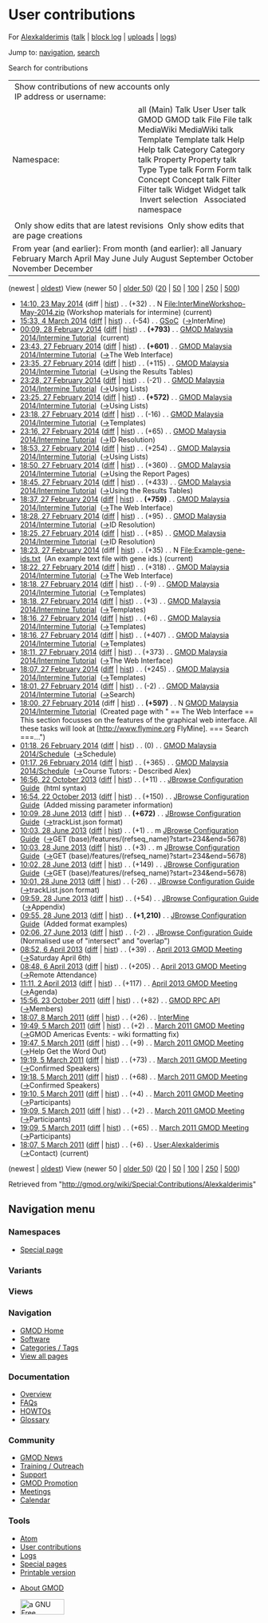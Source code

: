 <div id="mw-page-base" class="noprint">

</div>

<div id="mw-head-base" class="noprint">

</div>

<div id="content" class="mw-body" role="main">

<span id="top"></span>

<div id="mw-js-message" style="display:none;">

</div>



# <span dir="auto">User contributions</span>

<div id="bodyContent">

<div id="contentSub">

For [Alexkalderimis](/wiki/User:Alexkalderimis "User:Alexkalderimis")
([talk](/wiki/User_talk:Alexkalderimis "User talk:Alexkalderimis") \|
[block
log](/mediawiki/index.php?title=Special:Log/block&page=User%3AAlexkalderimis "Special:Log/block")
\|
[uploads](/wiki/Special:ListFiles/Alexkalderimis "Special:ListFiles/Alexkalderimis")
\|
[logs](/wiki/Special:Log/Alexkalderimis "Special:Log/Alexkalderimis"))

</div>

<div id="jump-to-nav" class="mw-jump">

Jump to: [navigation](#mw-navigation), [search](#p-search)

</div>

<div id="mw-content-text">

Search for contributions

<table class="mw-contributions-table">
<colgroup>
<col style="width: 50%" />
<col style="width: 50%" />
</colgroup>
<tbody>
<tr class="odd">
<td colspan="2"> Show contributions of new accounts only<br />
 IP address or username:</td>
</tr>
<tr class="even">
<td class="mw-label">Namespace:</td>
<td>all (Main) Talk User User talk GMOD GMOD talk File File talk
MediaWiki MediaWiki talk Template Template talk Help Help talk Category
Category talk Property Property talk Type Type talk Form Form talk
Concept Concept talk Filter Filter talk Widget Widget talk  
 Invert selection 
 Associated namespace </td>
</tr>
<tr class="odd">
<td colspan="2"></td>
</tr>
<tr class="even">
<td colspan="2"> Only show edits that are latest revisions
 Only show edits that are page creations</td>
</tr>
<tr class="odd">
<td colspan="2">From year (and earlier): From month (and earlier): all
January February March April May June July August September October
November December</td>
</tr>
</tbody>
</table>

(newest \| <a
href="/mediawiki/index.php?title=Special:Contributions/Alexkalderimis&amp;dir=prev&amp;target=Alexkalderimis"
class="mw-lastlink" rel="last"
title="Special:Contributions/Alexkalderimis">oldest</a>) View (newer 50
\| <a
href="/mediawiki/index.php?title=Special:Contributions/Alexkalderimis&amp;offset=20110305180736&amp;target=Alexkalderimis"
class="mw-nextlink" rel="next"
title="Special:Contributions/Alexkalderimis">older 50</a>) (<a
href="/mediawiki/index.php?title=Special:Contributions/Alexkalderimis&amp;offset=&amp;limit=20&amp;target=Alexkalderimis"
class="mw-numlink" title="Special:Contributions/Alexkalderimis">20</a>
\| <a
href="/mediawiki/index.php?title=Special:Contributions/Alexkalderimis&amp;offset=&amp;limit=50&amp;target=Alexkalderimis"
class="mw-numlink" title="Special:Contributions/Alexkalderimis">50</a>
\| <a
href="/mediawiki/index.php?title=Special:Contributions/Alexkalderimis&amp;offset=&amp;limit=100&amp;target=Alexkalderimis"
class="mw-numlink" title="Special:Contributions/Alexkalderimis">100</a>
\| <a
href="/mediawiki/index.php?title=Special:Contributions/Alexkalderimis&amp;offset=&amp;limit=250&amp;target=Alexkalderimis"
class="mw-numlink" title="Special:Contributions/Alexkalderimis">250</a>
\| <a
href="/mediawiki/index.php?title=Special:Contributions/Alexkalderimis&amp;offset=&amp;limit=500&amp;target=Alexkalderimis"
class="mw-numlink" title="Special:Contributions/Alexkalderimis">500</a>)

- <a
  href="/mediawiki/index.php?title=File:InterMineWorkshop-May-2014.zip&amp;oldid=25969"
  class="mw-changeslist-date"
  title="File:InterMineWorkshop-May-2014.zip">14:10, 23 May 2014</a>
  (diff \|
  [hist](/mediawiki/index.php?title=File:InterMineWorkshop-May-2014.zip&action=history "File:InterMineWorkshop-May-2014.zip"))
  <span class="mw-changeslist-separator">. .</span>
  <span class="mw-plusminus-pos" dir="ltr"
  title="32 bytes after change">(+32)</span>‎
  <span class="mw-changeslist-separator">. .</span> N
  <a href="/wiki/File:InterMineWorkshop-May-2014.zip"
  class="mw-contributions-title"
  title="File:InterMineWorkshop-May-2014.zip">File:InterMineWorkshop-May-2014.zip</a>
  ‎ <span class="comment">(Workshop materials for intermine)</span>
  <span class="mw-uctop">(current)</span>
- <a href="/mediawiki/index.php?title=GSoC&amp;oldid=25605"
  class="mw-changeslist-date" title="GSoC">15:33, 4 March 2014</a>
  ([diff](/mediawiki/index.php?title=GSoC&diff=prev&oldid=25605 "GSoC")
  \| [hist](/mediawiki/index.php?title=GSoC&action=history "GSoC"))
  <span class="mw-changeslist-separator">. .</span>
  <span class="mw-plusminus-neg" dir="ltr"
  title="28,756 bytes after change">(-54)</span>‎
  <span class="mw-changeslist-separator">. .</span>
  <a href="/wiki/GSoC" class="mw-contributions-title"
  title="GSoC">GSoC</a> ‎
  <span class="comment">([→](/wiki/GSoC#InterMine "GSoC")‎<span dir="auto"><span class="autocomment">InterMine</span></span>)</span>
- <a
  href="/mediawiki/index.php?title=GMOD_Malaysia_2014/Intermine_Tutorial&amp;oldid=25591"
  class="mw-changeslist-date"
  title="GMOD Malaysia 2014/Intermine Tutorial">00:09, 28 February
  2014</a>
  ([diff](/mediawiki/index.php?title=GMOD_Malaysia_2014/Intermine_Tutorial&diff=prev&oldid=25591 "GMOD Malaysia 2014/Intermine Tutorial")
  \|
  [hist](/mediawiki/index.php?title=GMOD_Malaysia_2014/Intermine_Tutorial&action=history "GMOD Malaysia 2014/Intermine Tutorial"))
  <span class="mw-changeslist-separator">. .</span> **(+793)**‎
  <span class="mw-changeslist-separator">. .</span>
  <a href="/wiki/GMOD_Malaysia_2014/Intermine_Tutorial"
  class="mw-contributions-title"
  title="GMOD Malaysia 2014/Intermine Tutorial">GMOD Malaysia
  2014/Intermine Tutorial</a> ‎ <span class="mw-uctop">(current)</span>
- <a
  href="/mediawiki/index.php?title=GMOD_Malaysia_2014/Intermine_Tutorial&amp;oldid=25590"
  class="mw-changeslist-date"
  title="GMOD Malaysia 2014/Intermine Tutorial">23:43, 27 February
  2014</a>
  ([diff](/mediawiki/index.php?title=GMOD_Malaysia_2014/Intermine_Tutorial&diff=prev&oldid=25590 "GMOD Malaysia 2014/Intermine Tutorial")
  \|
  [hist](/mediawiki/index.php?title=GMOD_Malaysia_2014/Intermine_Tutorial&action=history "GMOD Malaysia 2014/Intermine Tutorial"))
  <span class="mw-changeslist-separator">. .</span> **(+601)**‎
  <span class="mw-changeslist-separator">. .</span>
  <a href="/wiki/GMOD_Malaysia_2014/Intermine_Tutorial"
  class="mw-contributions-title"
  title="GMOD Malaysia 2014/Intermine Tutorial">GMOD Malaysia
  2014/Intermine Tutorial</a> ‎
  <span class="comment">([→](/wiki/GMOD_Malaysia_2014/Intermine_Tutorial#The_Web_Interface "GMOD Malaysia 2014/Intermine Tutorial")‎<span dir="auto"><span class="autocomment">The
  Web Interface</span></span>)</span>
- <a
  href="/mediawiki/index.php?title=GMOD_Malaysia_2014/Intermine_Tutorial&amp;oldid=25589"
  class="mw-changeslist-date"
  title="GMOD Malaysia 2014/Intermine Tutorial">23:35, 27 February
  2014</a>
  ([diff](/mediawiki/index.php?title=GMOD_Malaysia_2014/Intermine_Tutorial&diff=prev&oldid=25589 "GMOD Malaysia 2014/Intermine Tutorial")
  \|
  [hist](/mediawiki/index.php?title=GMOD_Malaysia_2014/Intermine_Tutorial&action=history "GMOD Malaysia 2014/Intermine Tutorial"))
  <span class="mw-changeslist-separator">. .</span>
  <span class="mw-plusminus-pos" dir="ltr"
  title="4,639 bytes after change">(+115)</span>‎
  <span class="mw-changeslist-separator">. .</span>
  <a href="/wiki/GMOD_Malaysia_2014/Intermine_Tutorial"
  class="mw-contributions-title"
  title="GMOD Malaysia 2014/Intermine Tutorial">GMOD Malaysia
  2014/Intermine Tutorial</a> ‎
  <span class="comment">([→](/wiki/GMOD_Malaysia_2014/Intermine_Tutorial#Using_the_Results_Tables "GMOD Malaysia 2014/Intermine Tutorial")‎<span dir="auto"><span class="autocomment">Using
  the Results Tables</span></span>)</span>
- <a
  href="/mediawiki/index.php?title=GMOD_Malaysia_2014/Intermine_Tutorial&amp;oldid=25588"
  class="mw-changeslist-date"
  title="GMOD Malaysia 2014/Intermine Tutorial">23:28, 27 February
  2014</a>
  ([diff](/mediawiki/index.php?title=GMOD_Malaysia_2014/Intermine_Tutorial&diff=prev&oldid=25588 "GMOD Malaysia 2014/Intermine Tutorial")
  \|
  [hist](/mediawiki/index.php?title=GMOD_Malaysia_2014/Intermine_Tutorial&action=history "GMOD Malaysia 2014/Intermine Tutorial"))
  <span class="mw-changeslist-separator">. .</span>
  <span class="mw-plusminus-neg" dir="ltr"
  title="4,524 bytes after change">(-21)</span>‎
  <span class="mw-changeslist-separator">. .</span>
  <a href="/wiki/GMOD_Malaysia_2014/Intermine_Tutorial"
  class="mw-contributions-title"
  title="GMOD Malaysia 2014/Intermine Tutorial">GMOD Malaysia
  2014/Intermine Tutorial</a> ‎
  <span class="comment">([→](/wiki/GMOD_Malaysia_2014/Intermine_Tutorial#Using_Lists "GMOD Malaysia 2014/Intermine Tutorial")‎<span dir="auto"><span class="autocomment">Using
  Lists</span></span>)</span>
- <a
  href="/mediawiki/index.php?title=GMOD_Malaysia_2014/Intermine_Tutorial&amp;oldid=25587"
  class="mw-changeslist-date"
  title="GMOD Malaysia 2014/Intermine Tutorial">23:25, 27 February
  2014</a>
  ([diff](/mediawiki/index.php?title=GMOD_Malaysia_2014/Intermine_Tutorial&diff=prev&oldid=25587 "GMOD Malaysia 2014/Intermine Tutorial")
  \|
  [hist](/mediawiki/index.php?title=GMOD_Malaysia_2014/Intermine_Tutorial&action=history "GMOD Malaysia 2014/Intermine Tutorial"))
  <span class="mw-changeslist-separator">. .</span> **(+572)**‎
  <span class="mw-changeslist-separator">. .</span>
  <a href="/wiki/GMOD_Malaysia_2014/Intermine_Tutorial"
  class="mw-contributions-title"
  title="GMOD Malaysia 2014/Intermine Tutorial">GMOD Malaysia
  2014/Intermine Tutorial</a> ‎
  <span class="comment">([→](/wiki/GMOD_Malaysia_2014/Intermine_Tutorial#Using_Lists "GMOD Malaysia 2014/Intermine Tutorial")‎<span dir="auto"><span class="autocomment">Using
  Lists</span></span>)</span>
- <a
  href="/mediawiki/index.php?title=GMOD_Malaysia_2014/Intermine_Tutorial&amp;oldid=25586"
  class="mw-changeslist-date"
  title="GMOD Malaysia 2014/Intermine Tutorial">23:18, 27 February
  2014</a>
  ([diff](/mediawiki/index.php?title=GMOD_Malaysia_2014/Intermine_Tutorial&diff=prev&oldid=25586 "GMOD Malaysia 2014/Intermine Tutorial")
  \|
  [hist](/mediawiki/index.php?title=GMOD_Malaysia_2014/Intermine_Tutorial&action=history "GMOD Malaysia 2014/Intermine Tutorial"))
  <span class="mw-changeslist-separator">. .</span>
  <span class="mw-plusminus-neg" dir="ltr"
  title="3,973 bytes after change">(-16)</span>‎
  <span class="mw-changeslist-separator">. .</span>
  <a href="/wiki/GMOD_Malaysia_2014/Intermine_Tutorial"
  class="mw-contributions-title"
  title="GMOD Malaysia 2014/Intermine Tutorial">GMOD Malaysia
  2014/Intermine Tutorial</a> ‎
  <span class="comment">([→](/wiki/GMOD_Malaysia_2014/Intermine_Tutorial#Templates "GMOD Malaysia 2014/Intermine Tutorial")‎<span dir="auto"><span class="autocomment">Templates</span></span>)</span>
- <a
  href="/mediawiki/index.php?title=GMOD_Malaysia_2014/Intermine_Tutorial&amp;oldid=25585"
  class="mw-changeslist-date"
  title="GMOD Malaysia 2014/Intermine Tutorial">23:16, 27 February
  2014</a>
  ([diff](/mediawiki/index.php?title=GMOD_Malaysia_2014/Intermine_Tutorial&diff=prev&oldid=25585 "GMOD Malaysia 2014/Intermine Tutorial")
  \|
  [hist](/mediawiki/index.php?title=GMOD_Malaysia_2014/Intermine_Tutorial&action=history "GMOD Malaysia 2014/Intermine Tutorial"))
  <span class="mw-changeslist-separator">. .</span>
  <span class="mw-plusminus-pos" dir="ltr"
  title="3,989 bytes after change">(+65)</span>‎
  <span class="mw-changeslist-separator">. .</span>
  <a href="/wiki/GMOD_Malaysia_2014/Intermine_Tutorial"
  class="mw-contributions-title"
  title="GMOD Malaysia 2014/Intermine Tutorial">GMOD Malaysia
  2014/Intermine Tutorial</a> ‎
  <span class="comment">([→](/wiki/GMOD_Malaysia_2014/Intermine_Tutorial#ID_Resolution "GMOD Malaysia 2014/Intermine Tutorial")‎<span dir="auto"><span class="autocomment">ID
  Resolution</span></span>)</span>
- <a
  href="/mediawiki/index.php?title=GMOD_Malaysia_2014/Intermine_Tutorial&amp;oldid=25581"
  class="mw-changeslist-date"
  title="GMOD Malaysia 2014/Intermine Tutorial">18:53, 27 February
  2014</a>
  ([diff](/mediawiki/index.php?title=GMOD_Malaysia_2014/Intermine_Tutorial&diff=prev&oldid=25581 "GMOD Malaysia 2014/Intermine Tutorial")
  \|
  [hist](/mediawiki/index.php?title=GMOD_Malaysia_2014/Intermine_Tutorial&action=history "GMOD Malaysia 2014/Intermine Tutorial"))
  <span class="mw-changeslist-separator">. .</span>
  <span class="mw-plusminus-pos" dir="ltr"
  title="3,924 bytes after change">(+254)</span>‎
  <span class="mw-changeslist-separator">. .</span>
  <a href="/wiki/GMOD_Malaysia_2014/Intermine_Tutorial"
  class="mw-contributions-title"
  title="GMOD Malaysia 2014/Intermine Tutorial">GMOD Malaysia
  2014/Intermine Tutorial</a> ‎
  <span class="comment">([→](/wiki/GMOD_Malaysia_2014/Intermine_Tutorial#Using_Lists "GMOD Malaysia 2014/Intermine Tutorial")‎<span dir="auto"><span class="autocomment">Using
  Lists</span></span>)</span>
- <a
  href="/mediawiki/index.php?title=GMOD_Malaysia_2014/Intermine_Tutorial&amp;oldid=25580"
  class="mw-changeslist-date"
  title="GMOD Malaysia 2014/Intermine Tutorial">18:50, 27 February
  2014</a>
  ([diff](/mediawiki/index.php?title=GMOD_Malaysia_2014/Intermine_Tutorial&diff=prev&oldid=25580 "GMOD Malaysia 2014/Intermine Tutorial")
  \|
  [hist](/mediawiki/index.php?title=GMOD_Malaysia_2014/Intermine_Tutorial&action=history "GMOD Malaysia 2014/Intermine Tutorial"))
  <span class="mw-changeslist-separator">. .</span>
  <span class="mw-plusminus-pos" dir="ltr"
  title="3,670 bytes after change">(+360)</span>‎
  <span class="mw-changeslist-separator">. .</span>
  <a href="/wiki/GMOD_Malaysia_2014/Intermine_Tutorial"
  class="mw-contributions-title"
  title="GMOD Malaysia 2014/Intermine Tutorial">GMOD Malaysia
  2014/Intermine Tutorial</a> ‎
  <span class="comment">([→](/wiki/GMOD_Malaysia_2014/Intermine_Tutorial#Using_the_Report_Pages "GMOD Malaysia 2014/Intermine Tutorial")‎<span dir="auto"><span class="autocomment">Using
  the Report Pages</span></span>)</span>
- <a
  href="/mediawiki/index.php?title=GMOD_Malaysia_2014/Intermine_Tutorial&amp;oldid=25579"
  class="mw-changeslist-date"
  title="GMOD Malaysia 2014/Intermine Tutorial">18:45, 27 February
  2014</a>
  ([diff](/mediawiki/index.php?title=GMOD_Malaysia_2014/Intermine_Tutorial&diff=prev&oldid=25579 "GMOD Malaysia 2014/Intermine Tutorial")
  \|
  [hist](/mediawiki/index.php?title=GMOD_Malaysia_2014/Intermine_Tutorial&action=history "GMOD Malaysia 2014/Intermine Tutorial"))
  <span class="mw-changeslist-separator">. .</span>
  <span class="mw-plusminus-pos" dir="ltr"
  title="3,310 bytes after change">(+433)</span>‎
  <span class="mw-changeslist-separator">. .</span>
  <a href="/wiki/GMOD_Malaysia_2014/Intermine_Tutorial"
  class="mw-contributions-title"
  title="GMOD Malaysia 2014/Intermine Tutorial">GMOD Malaysia
  2014/Intermine Tutorial</a> ‎
  <span class="comment">([→](/wiki/GMOD_Malaysia_2014/Intermine_Tutorial#Using_the_Results_Tables "GMOD Malaysia 2014/Intermine Tutorial")‎<span dir="auto"><span class="autocomment">Using
  the Results Tables</span></span>)</span>
- <a
  href="/mediawiki/index.php?title=GMOD_Malaysia_2014/Intermine_Tutorial&amp;oldid=25578"
  class="mw-changeslist-date"
  title="GMOD Malaysia 2014/Intermine Tutorial">18:37, 27 February
  2014</a>
  ([diff](/mediawiki/index.php?title=GMOD_Malaysia_2014/Intermine_Tutorial&diff=prev&oldid=25578 "GMOD Malaysia 2014/Intermine Tutorial")
  \|
  [hist](/mediawiki/index.php?title=GMOD_Malaysia_2014/Intermine_Tutorial&action=history "GMOD Malaysia 2014/Intermine Tutorial"))
  <span class="mw-changeslist-separator">. .</span> **(+759)**‎
  <span class="mw-changeslist-separator">. .</span>
  <a href="/wiki/GMOD_Malaysia_2014/Intermine_Tutorial"
  class="mw-contributions-title"
  title="GMOD Malaysia 2014/Intermine Tutorial">GMOD Malaysia
  2014/Intermine Tutorial</a> ‎
  <span class="comment">([→](/wiki/GMOD_Malaysia_2014/Intermine_Tutorial#The_Web_Interface "GMOD Malaysia 2014/Intermine Tutorial")‎<span dir="auto"><span class="autocomment">The
  Web Interface</span></span>)</span>
- <a
  href="/mediawiki/index.php?title=GMOD_Malaysia_2014/Intermine_Tutorial&amp;oldid=25577"
  class="mw-changeslist-date"
  title="GMOD Malaysia 2014/Intermine Tutorial">18:28, 27 February
  2014</a>
  ([diff](/mediawiki/index.php?title=GMOD_Malaysia_2014/Intermine_Tutorial&diff=prev&oldid=25577 "GMOD Malaysia 2014/Intermine Tutorial")
  \|
  [hist](/mediawiki/index.php?title=GMOD_Malaysia_2014/Intermine_Tutorial&action=history "GMOD Malaysia 2014/Intermine Tutorial"))
  <span class="mw-changeslist-separator">. .</span>
  <span class="mw-plusminus-pos" dir="ltr"
  title="2,118 bytes after change">(+95)</span>‎
  <span class="mw-changeslist-separator">. .</span>
  <a href="/wiki/GMOD_Malaysia_2014/Intermine_Tutorial"
  class="mw-contributions-title"
  title="GMOD Malaysia 2014/Intermine Tutorial">GMOD Malaysia
  2014/Intermine Tutorial</a> ‎
  <span class="comment">([→](/wiki/GMOD_Malaysia_2014/Intermine_Tutorial#ID_Resolution "GMOD Malaysia 2014/Intermine Tutorial")‎<span dir="auto"><span class="autocomment">ID
  Resolution</span></span>)</span>
- <a
  href="/mediawiki/index.php?title=GMOD_Malaysia_2014/Intermine_Tutorial&amp;oldid=25576"
  class="mw-changeslist-date"
  title="GMOD Malaysia 2014/Intermine Tutorial">18:25, 27 February
  2014</a>
  ([diff](/mediawiki/index.php?title=GMOD_Malaysia_2014/Intermine_Tutorial&diff=prev&oldid=25576 "GMOD Malaysia 2014/Intermine Tutorial")
  \|
  [hist](/mediawiki/index.php?title=GMOD_Malaysia_2014/Intermine_Tutorial&action=history "GMOD Malaysia 2014/Intermine Tutorial"))
  <span class="mw-changeslist-separator">. .</span>
  <span class="mw-plusminus-pos" dir="ltr"
  title="2,023 bytes after change">(+85)</span>‎
  <span class="mw-changeslist-separator">. .</span>
  <a href="/wiki/GMOD_Malaysia_2014/Intermine_Tutorial"
  class="mw-contributions-title"
  title="GMOD Malaysia 2014/Intermine Tutorial">GMOD Malaysia
  2014/Intermine Tutorial</a> ‎
  <span class="comment">([→](/wiki/GMOD_Malaysia_2014/Intermine_Tutorial#ID_Resolution "GMOD Malaysia 2014/Intermine Tutorial")‎<span dir="auto"><span class="autocomment">ID
  Resolution</span></span>)</span>
- <a
  href="/mediawiki/index.php?title=File:Example-gene-ids.txt&amp;oldid=25575"
  class="mw-changeslist-date" title="File:Example-gene-ids.txt">18:23, 27
  February 2014</a> (diff \|
  [hist](/mediawiki/index.php?title=File:Example-gene-ids.txt&action=history "File:Example-gene-ids.txt"))
  <span class="mw-changeslist-separator">. .</span>
  <span class="mw-plusminus-pos" dir="ltr"
  title="35 bytes after change">(+35)</span>‎
  <span class="mw-changeslist-separator">. .</span> N
  <a href="/wiki/File:Example-gene-ids.txt" class="mw-contributions-title"
  title="File:Example-gene-ids.txt">File:Example-gene-ids.txt</a> ‎
  <span class="comment">(An example text file with gene ids.)</span>
  <span class="mw-uctop">(current)</span>
- <a
  href="/mediawiki/index.php?title=GMOD_Malaysia_2014/Intermine_Tutorial&amp;oldid=25574"
  class="mw-changeslist-date"
  title="GMOD Malaysia 2014/Intermine Tutorial">18:22, 27 February
  2014</a>
  ([diff](/mediawiki/index.php?title=GMOD_Malaysia_2014/Intermine_Tutorial&diff=prev&oldid=25574 "GMOD Malaysia 2014/Intermine Tutorial")
  \|
  [hist](/mediawiki/index.php?title=GMOD_Malaysia_2014/Intermine_Tutorial&action=history "GMOD Malaysia 2014/Intermine Tutorial"))
  <span class="mw-changeslist-separator">. .</span>
  <span class="mw-plusminus-pos" dir="ltr"
  title="1,938 bytes after change">(+318)</span>‎
  <span class="mw-changeslist-separator">. .</span>
  <a href="/wiki/GMOD_Malaysia_2014/Intermine_Tutorial"
  class="mw-contributions-title"
  title="GMOD Malaysia 2014/Intermine Tutorial">GMOD Malaysia
  2014/Intermine Tutorial</a> ‎
  <span class="comment">([→](/wiki/GMOD_Malaysia_2014/Intermine_Tutorial#The_Web_Interface "GMOD Malaysia 2014/Intermine Tutorial")‎<span dir="auto"><span class="autocomment">The
  Web Interface</span></span>)</span>
- <a
  href="/mediawiki/index.php?title=GMOD_Malaysia_2014/Intermine_Tutorial&amp;oldid=25573"
  class="mw-changeslist-date"
  title="GMOD Malaysia 2014/Intermine Tutorial">18:18, 27 February
  2014</a>
  ([diff](/mediawiki/index.php?title=GMOD_Malaysia_2014/Intermine_Tutorial&diff=prev&oldid=25573 "GMOD Malaysia 2014/Intermine Tutorial")
  \|
  [hist](/mediawiki/index.php?title=GMOD_Malaysia_2014/Intermine_Tutorial&action=history "GMOD Malaysia 2014/Intermine Tutorial"))
  <span class="mw-changeslist-separator">. .</span>
  <span class="mw-plusminus-neg" dir="ltr"
  title="1,620 bytes after change">(-9)</span>‎
  <span class="mw-changeslist-separator">. .</span>
  <a href="/wiki/GMOD_Malaysia_2014/Intermine_Tutorial"
  class="mw-contributions-title"
  title="GMOD Malaysia 2014/Intermine Tutorial">GMOD Malaysia
  2014/Intermine Tutorial</a> ‎
  <span class="comment">([→](/wiki/GMOD_Malaysia_2014/Intermine_Tutorial#Templates "GMOD Malaysia 2014/Intermine Tutorial")‎<span dir="auto"><span class="autocomment">Templates</span></span>)</span>
- <a
  href="/mediawiki/index.php?title=GMOD_Malaysia_2014/Intermine_Tutorial&amp;oldid=25572"
  class="mw-changeslist-date"
  title="GMOD Malaysia 2014/Intermine Tutorial">18:18, 27 February
  2014</a>
  ([diff](/mediawiki/index.php?title=GMOD_Malaysia_2014/Intermine_Tutorial&diff=prev&oldid=25572 "GMOD Malaysia 2014/Intermine Tutorial")
  \|
  [hist](/mediawiki/index.php?title=GMOD_Malaysia_2014/Intermine_Tutorial&action=history "GMOD Malaysia 2014/Intermine Tutorial"))
  <span class="mw-changeslist-separator">. .</span>
  <span class="mw-plusminus-pos" dir="ltr"
  title="1,629 bytes after change">(+3)</span>‎
  <span class="mw-changeslist-separator">. .</span>
  <a href="/wiki/GMOD_Malaysia_2014/Intermine_Tutorial"
  class="mw-contributions-title"
  title="GMOD Malaysia 2014/Intermine Tutorial">GMOD Malaysia
  2014/Intermine Tutorial</a> ‎
  <span class="comment">([→](/wiki/GMOD_Malaysia_2014/Intermine_Tutorial#Templates "GMOD Malaysia 2014/Intermine Tutorial")‎<span dir="auto"><span class="autocomment">Templates</span></span>)</span>
- <a
  href="/mediawiki/index.php?title=GMOD_Malaysia_2014/Intermine_Tutorial&amp;oldid=25571"
  class="mw-changeslist-date"
  title="GMOD Malaysia 2014/Intermine Tutorial">18:16, 27 February
  2014</a>
  ([diff](/mediawiki/index.php?title=GMOD_Malaysia_2014/Intermine_Tutorial&diff=prev&oldid=25571 "GMOD Malaysia 2014/Intermine Tutorial")
  \|
  [hist](/mediawiki/index.php?title=GMOD_Malaysia_2014/Intermine_Tutorial&action=history "GMOD Malaysia 2014/Intermine Tutorial"))
  <span class="mw-changeslist-separator">. .</span>
  <span class="mw-plusminus-pos" dir="ltr"
  title="1,626 bytes after change">(+6)</span>‎
  <span class="mw-changeslist-separator">. .</span>
  <a href="/wiki/GMOD_Malaysia_2014/Intermine_Tutorial"
  class="mw-contributions-title"
  title="GMOD Malaysia 2014/Intermine Tutorial">GMOD Malaysia
  2014/Intermine Tutorial</a> ‎
  <span class="comment">([→](/wiki/GMOD_Malaysia_2014/Intermine_Tutorial#Templates "GMOD Malaysia 2014/Intermine Tutorial")‎<span dir="auto"><span class="autocomment">Templates</span></span>)</span>
- <a
  href="/mediawiki/index.php?title=GMOD_Malaysia_2014/Intermine_Tutorial&amp;oldid=25570"
  class="mw-changeslist-date"
  title="GMOD Malaysia 2014/Intermine Tutorial">18:16, 27 February
  2014</a>
  ([diff](/mediawiki/index.php?title=GMOD_Malaysia_2014/Intermine_Tutorial&diff=prev&oldid=25570 "GMOD Malaysia 2014/Intermine Tutorial")
  \|
  [hist](/mediawiki/index.php?title=GMOD_Malaysia_2014/Intermine_Tutorial&action=history "GMOD Malaysia 2014/Intermine Tutorial"))
  <span class="mw-changeslist-separator">. .</span>
  <span class="mw-plusminus-pos" dir="ltr"
  title="1,620 bytes after change">(+407)</span>‎
  <span class="mw-changeslist-separator">. .</span>
  <a href="/wiki/GMOD_Malaysia_2014/Intermine_Tutorial"
  class="mw-contributions-title"
  title="GMOD Malaysia 2014/Intermine Tutorial">GMOD Malaysia
  2014/Intermine Tutorial</a> ‎
  <span class="comment">([→](/wiki/GMOD_Malaysia_2014/Intermine_Tutorial#Templates "GMOD Malaysia 2014/Intermine Tutorial")‎<span dir="auto"><span class="autocomment">Templates</span></span>)</span>
- <a
  href="/mediawiki/index.php?title=GMOD_Malaysia_2014/Intermine_Tutorial&amp;oldid=25569"
  class="mw-changeslist-date"
  title="GMOD Malaysia 2014/Intermine Tutorial">18:11, 27 February
  2014</a>
  ([diff](/mediawiki/index.php?title=GMOD_Malaysia_2014/Intermine_Tutorial&diff=prev&oldid=25569 "GMOD Malaysia 2014/Intermine Tutorial")
  \|
  [hist](/mediawiki/index.php?title=GMOD_Malaysia_2014/Intermine_Tutorial&action=history "GMOD Malaysia 2014/Intermine Tutorial"))
  <span class="mw-changeslist-separator">. .</span>
  <span class="mw-plusminus-pos" dir="ltr"
  title="1,213 bytes after change">(+373)</span>‎
  <span class="mw-changeslist-separator">. .</span>
  <a href="/wiki/GMOD_Malaysia_2014/Intermine_Tutorial"
  class="mw-contributions-title"
  title="GMOD Malaysia 2014/Intermine Tutorial">GMOD Malaysia
  2014/Intermine Tutorial</a> ‎
  <span class="comment">([→](/wiki/GMOD_Malaysia_2014/Intermine_Tutorial#The_Web_Interface "GMOD Malaysia 2014/Intermine Tutorial")‎<span dir="auto"><span class="autocomment">The
  Web Interface</span></span>)</span>
- <a
  href="/mediawiki/index.php?title=GMOD_Malaysia_2014/Intermine_Tutorial&amp;oldid=25568"
  class="mw-changeslist-date"
  title="GMOD Malaysia 2014/Intermine Tutorial">18:07, 27 February
  2014</a>
  ([diff](/mediawiki/index.php?title=GMOD_Malaysia_2014/Intermine_Tutorial&diff=prev&oldid=25568 "GMOD Malaysia 2014/Intermine Tutorial")
  \|
  [hist](/mediawiki/index.php?title=GMOD_Malaysia_2014/Intermine_Tutorial&action=history "GMOD Malaysia 2014/Intermine Tutorial"))
  <span class="mw-changeslist-separator">. .</span>
  <span class="mw-plusminus-pos" dir="ltr"
  title="840 bytes after change">(+245)</span>‎
  <span class="mw-changeslist-separator">. .</span>
  <a href="/wiki/GMOD_Malaysia_2014/Intermine_Tutorial"
  class="mw-contributions-title"
  title="GMOD Malaysia 2014/Intermine Tutorial">GMOD Malaysia
  2014/Intermine Tutorial</a> ‎
  <span class="comment">([→](/wiki/GMOD_Malaysia_2014/Intermine_Tutorial#Templates "GMOD Malaysia 2014/Intermine Tutorial")‎<span dir="auto"><span class="autocomment">Templates</span></span>)</span>
- <a
  href="/mediawiki/index.php?title=GMOD_Malaysia_2014/Intermine_Tutorial&amp;oldid=25567"
  class="mw-changeslist-date"
  title="GMOD Malaysia 2014/Intermine Tutorial">18:01, 27 February
  2014</a>
  ([diff](/mediawiki/index.php?title=GMOD_Malaysia_2014/Intermine_Tutorial&diff=prev&oldid=25567 "GMOD Malaysia 2014/Intermine Tutorial")
  \|
  [hist](/mediawiki/index.php?title=GMOD_Malaysia_2014/Intermine_Tutorial&action=history "GMOD Malaysia 2014/Intermine Tutorial"))
  <span class="mw-changeslist-separator">. .</span>
  <span class="mw-plusminus-neg" dir="ltr"
  title="595 bytes after change">(-2)</span>‎
  <span class="mw-changeslist-separator">. .</span>
  <a href="/wiki/GMOD_Malaysia_2014/Intermine_Tutorial"
  class="mw-contributions-title"
  title="GMOD Malaysia 2014/Intermine Tutorial">GMOD Malaysia
  2014/Intermine Tutorial</a> ‎
  <span class="comment">([→](/wiki/GMOD_Malaysia_2014/Intermine_Tutorial#Search "GMOD Malaysia 2014/Intermine Tutorial")‎<span dir="auto"><span class="autocomment">Search</span></span>)</span>
- <a
  href="/mediawiki/index.php?title=GMOD_Malaysia_2014/Intermine_Tutorial&amp;oldid=25566"
  class="mw-changeslist-date"
  title="GMOD Malaysia 2014/Intermine Tutorial">18:00, 27 February
  2014</a> (diff \|
  [hist](/mediawiki/index.php?title=GMOD_Malaysia_2014/Intermine_Tutorial&action=history "GMOD Malaysia 2014/Intermine Tutorial"))
  <span class="mw-changeslist-separator">. .</span> **(+597)**‎
  <span class="mw-changeslist-separator">. .</span> N
  <a href="/wiki/GMOD_Malaysia_2014/Intermine_Tutorial"
  class="mw-contributions-title"
  title="GMOD Malaysia 2014/Intermine Tutorial">GMOD Malaysia
  2014/Intermine Tutorial</a> ‎ <span class="comment">(Created page with
  " == The Web Interface == This section focusses on the features of the
  graphical web interface. All these tasks will look at
  \[http://www.flymine.org FlyMine\]. === Search ===...")</span>
- <a
  href="/mediawiki/index.php?title=GMOD_Malaysia_2014/Schedule&amp;oldid=25547"
  class="mw-changeslist-date" title="GMOD Malaysia 2014/Schedule">01:18,
  26 February 2014</a>
  ([diff](/mediawiki/index.php?title=GMOD_Malaysia_2014/Schedule&diff=prev&oldid=25547 "GMOD Malaysia 2014/Schedule")
  \|
  [hist](/mediawiki/index.php?title=GMOD_Malaysia_2014/Schedule&action=history "GMOD Malaysia 2014/Schedule"))
  <span class="mw-changeslist-separator">. .</span>
  <span class="mw-plusminus-null" dir="ltr"
  title="2,806 bytes after change">(0)</span>‎
  <span class="mw-changeslist-separator">. .</span>
  <a href="/wiki/GMOD_Malaysia_2014/Schedule"
  class="mw-contributions-title" title="GMOD Malaysia 2014/Schedule">GMOD
  Malaysia 2014/Schedule</a> ‎
  <span class="comment">([→](/wiki/GMOD_Malaysia_2014/Schedule#Schedule "GMOD Malaysia 2014/Schedule")‎<span dir="auto"><span class="autocomment">Schedule</span></span>)</span>
- <a
  href="/mediawiki/index.php?title=GMOD_Malaysia_2014/Schedule&amp;oldid=25546"
  class="mw-changeslist-date" title="GMOD Malaysia 2014/Schedule">01:17,
  26 February 2014</a>
  ([diff](/mediawiki/index.php?title=GMOD_Malaysia_2014/Schedule&diff=prev&oldid=25546 "GMOD Malaysia 2014/Schedule")
  \|
  [hist](/mediawiki/index.php?title=GMOD_Malaysia_2014/Schedule&action=history "GMOD Malaysia 2014/Schedule"))
  <span class="mw-changeslist-separator">. .</span>
  <span class="mw-plusminus-pos" dir="ltr"
  title="2,806 bytes after change">(+365)</span>‎
  <span class="mw-changeslist-separator">. .</span>
  <a href="/wiki/GMOD_Malaysia_2014/Schedule"
  class="mw-contributions-title" title="GMOD Malaysia 2014/Schedule">GMOD
  Malaysia 2014/Schedule</a> ‎
  <span class="comment">([→](/wiki/GMOD_Malaysia_2014/Schedule#Course_Tutors "GMOD Malaysia 2014/Schedule")‎<span dir="auto"><span class="autocomment">Course
  Tutors: </span> - Described Alex</span>)</span>
- <a
  href="/mediawiki/index.php?title=JBrowse_Configuration_Guide&amp;oldid=24760"
  class="mw-changeslist-date" title="JBrowse Configuration Guide">16:56,
  22 October 2013</a>
  ([diff](/mediawiki/index.php?title=JBrowse_Configuration_Guide&diff=prev&oldid=24760 "JBrowse Configuration Guide")
  \|
  [hist](/mediawiki/index.php?title=JBrowse_Configuration_Guide&action=history "JBrowse Configuration Guide"))
  <span class="mw-changeslist-separator">. .</span>
  <span class="mw-plusminus-pos" dir="ltr"
  title="118,063 bytes after change">(+11)</span>‎
  <span class="mw-changeslist-separator">. .</span>
  <a href="/wiki/JBrowse_Configuration_Guide"
  class="mw-contributions-title"
  title="JBrowse Configuration Guide">JBrowse Configuration Guide</a> ‎
  <span class="comment">(html syntax)</span>
- <a
  href="/mediawiki/index.php?title=JBrowse_Configuration_Guide&amp;oldid=24759"
  class="mw-changeslist-date" title="JBrowse Configuration Guide">16:54,
  22 October 2013</a>
  ([diff](/mediawiki/index.php?title=JBrowse_Configuration_Guide&diff=prev&oldid=24759 "JBrowse Configuration Guide")
  \|
  [hist](/mediawiki/index.php?title=JBrowse_Configuration_Guide&action=history "JBrowse Configuration Guide"))
  <span class="mw-changeslist-separator">. .</span>
  <span class="mw-plusminus-pos" dir="ltr"
  title="118,052 bytes after change">(+150)</span>‎
  <span class="mw-changeslist-separator">. .</span>
  <a href="/wiki/JBrowse_Configuration_Guide"
  class="mw-contributions-title"
  title="JBrowse Configuration Guide">JBrowse Configuration Guide</a> ‎
  <span class="comment">(Added missing parameter information)</span>
- <a
  href="/mediawiki/index.php?title=JBrowse_Configuration_Guide&amp;oldid=23752"
  class="mw-changeslist-date" title="JBrowse Configuration Guide">10:09,
  28 June 2013</a>
  ([diff](/mediawiki/index.php?title=JBrowse_Configuration_Guide&diff=prev&oldid=23752 "JBrowse Configuration Guide")
  \|
  [hist](/mediawiki/index.php?title=JBrowse_Configuration_Guide&action=history "JBrowse Configuration Guide"))
  <span class="mw-changeslist-separator">. .</span> **(+672)**‎
  <span class="mw-changeslist-separator">. .</span>
  <a href="/wiki/JBrowse_Configuration_Guide"
  class="mw-contributions-title"
  title="JBrowse Configuration Guide">JBrowse Configuration Guide</a> ‎
  <span class="comment">([→](/wiki/JBrowse_Configuration_Guide#trackList.json_format "JBrowse Configuration Guide")‎<span dir="auto"><span class="autocomment">trackList.json
  format</span></span>)</span>
- <a
  href="/mediawiki/index.php?title=JBrowse_Configuration_Guide&amp;oldid=23751"
  class="mw-changeslist-date" title="JBrowse Configuration Guide">10:03,
  28 June 2013</a>
  ([diff](/mediawiki/index.php?title=JBrowse_Configuration_Guide&diff=prev&oldid=23751 "JBrowse Configuration Guide")
  \|
  [hist](/mediawiki/index.php?title=JBrowse_Configuration_Guide&action=history "JBrowse Configuration Guide"))
  <span class="mw-changeslist-separator">. .</span>
  <span class="mw-plusminus-pos" dir="ltr"
  title="105,352 bytes after change">(+1)</span>‎
  <span class="mw-changeslist-separator">. .</span> m
  <a href="/wiki/JBrowse_Configuration_Guide"
  class="mw-contributions-title"
  title="JBrowse Configuration Guide">JBrowse Configuration Guide</a> ‎
  <span class="comment">([→](/wiki/JBrowse_Configuration_Guide#GET_.28base.29.2Ffeatures.2F.28refseq_name.29.3Fstart.3D234.26end.3D5678 "JBrowse Configuration Guide")‎<span dir="auto"><span class="autocomment">GET
  (base)/features/(refseq_name)?start=234&end=5678</span></span>)</span>
- <a
  href="/mediawiki/index.php?title=JBrowse_Configuration_Guide&amp;oldid=23750"
  class="mw-changeslist-date" title="JBrowse Configuration Guide">10:03,
  28 June 2013</a>
  ([diff](/mediawiki/index.php?title=JBrowse_Configuration_Guide&diff=prev&oldid=23750 "JBrowse Configuration Guide")
  \|
  [hist](/mediawiki/index.php?title=JBrowse_Configuration_Guide&action=history "JBrowse Configuration Guide"))
  <span class="mw-changeslist-separator">. .</span>
  <span class="mw-plusminus-pos" dir="ltr"
  title="105,351 bytes after change">(+3)</span>‎
  <span class="mw-changeslist-separator">. .</span> m
  <a href="/wiki/JBrowse_Configuration_Guide"
  class="mw-contributions-title"
  title="JBrowse Configuration Guide">JBrowse Configuration Guide</a> ‎
  <span class="comment">([→](/wiki/JBrowse_Configuration_Guide#GET_.28base.29.2Ffeatures.2F.28refseq_name.29.3Fstart.3D234.26end.3D5678 "JBrowse Configuration Guide")‎<span dir="auto"><span class="autocomment">GET
  (base)/features/(refseq_name)?start=234&end=5678</span></span>)</span>
- <a
  href="/mediawiki/index.php?title=JBrowse_Configuration_Guide&amp;oldid=23749"
  class="mw-changeslist-date" title="JBrowse Configuration Guide">10:02,
  28 June 2013</a>
  ([diff](/mediawiki/index.php?title=JBrowse_Configuration_Guide&diff=prev&oldid=23749 "JBrowse Configuration Guide")
  \|
  [hist](/mediawiki/index.php?title=JBrowse_Configuration_Guide&action=history "JBrowse Configuration Guide"))
  <span class="mw-changeslist-separator">. .</span>
  <span class="mw-plusminus-pos" dir="ltr"
  title="105,348 bytes after change">(+149)</span>‎
  <span class="mw-changeslist-separator">. .</span>
  <a href="/wiki/JBrowse_Configuration_Guide"
  class="mw-contributions-title"
  title="JBrowse Configuration Guide">JBrowse Configuration Guide</a> ‎
  <span class="comment">([→](/wiki/JBrowse_Configuration_Guide#GET_.28base.29.2Ffeatures.2F.28refseq_name.29.3Fstart.3D234.26end.3D5678 "JBrowse Configuration Guide")‎<span dir="auto"><span class="autocomment">GET
  (base)/features/(refseq_name)?start=234&end=5678</span></span>)</span>
- <a
  href="/mediawiki/index.php?title=JBrowse_Configuration_Guide&amp;oldid=23748"
  class="mw-changeslist-date" title="JBrowse Configuration Guide">10:01,
  28 June 2013</a>
  ([diff](/mediawiki/index.php?title=JBrowse_Configuration_Guide&diff=prev&oldid=23748 "JBrowse Configuration Guide")
  \|
  [hist](/mediawiki/index.php?title=JBrowse_Configuration_Guide&action=history "JBrowse Configuration Guide"))
  <span class="mw-changeslist-separator">. .</span>
  <span class="mw-plusminus-neg" dir="ltr"
  title="105,199 bytes after change">(-26)</span>‎
  <span class="mw-changeslist-separator">. .</span>
  <a href="/wiki/JBrowse_Configuration_Guide"
  class="mw-contributions-title"
  title="JBrowse Configuration Guide">JBrowse Configuration Guide</a> ‎
  <span class="comment">([→](/wiki/JBrowse_Configuration_Guide#trackList.json_format "JBrowse Configuration Guide")‎<span dir="auto"><span class="autocomment">trackList.json
  format</span></span>)</span>
- <a
  href="/mediawiki/index.php?title=JBrowse_Configuration_Guide&amp;oldid=23747"
  class="mw-changeslist-date" title="JBrowse Configuration Guide">09:59,
  28 June 2013</a>
  ([diff](/mediawiki/index.php?title=JBrowse_Configuration_Guide&diff=prev&oldid=23747 "JBrowse Configuration Guide")
  \|
  [hist](/mediawiki/index.php?title=JBrowse_Configuration_Guide&action=history "JBrowse Configuration Guide"))
  <span class="mw-changeslist-separator">. .</span>
  <span class="mw-plusminus-pos" dir="ltr"
  title="105,225 bytes after change">(+54)</span>‎
  <span class="mw-changeslist-separator">. .</span>
  <a href="/wiki/JBrowse_Configuration_Guide"
  class="mw-contributions-title"
  title="JBrowse Configuration Guide">JBrowse Configuration Guide</a> ‎
  <span class="comment">([→](/wiki/JBrowse_Configuration_Guide#Appendix "JBrowse Configuration Guide")‎<span dir="auto"><span class="autocomment">Appendix</span></span>)</span>
- <a
  href="/mediawiki/index.php?title=JBrowse_Configuration_Guide&amp;oldid=23746"
  class="mw-changeslist-date" title="JBrowse Configuration Guide">09:55,
  28 June 2013</a>
  ([diff](/mediawiki/index.php?title=JBrowse_Configuration_Guide&diff=prev&oldid=23746 "JBrowse Configuration Guide")
  \|
  [hist](/mediawiki/index.php?title=JBrowse_Configuration_Guide&action=history "JBrowse Configuration Guide"))
  <span class="mw-changeslist-separator">. .</span> **(+1,210)**‎
  <span class="mw-changeslist-separator">. .</span>
  <a href="/wiki/JBrowse_Configuration_Guide"
  class="mw-contributions-title"
  title="JBrowse Configuration Guide">JBrowse Configuration Guide</a> ‎
  <span class="comment">(Added format examples)</span>
- <a
  href="/mediawiki/index.php?title=JBrowse_Configuration_Guide&amp;oldid=23744"
  class="mw-changeslist-date" title="JBrowse Configuration Guide">02:06,
  27 June 2013</a>
  ([diff](/mediawiki/index.php?title=JBrowse_Configuration_Guide&diff=prev&oldid=23744 "JBrowse Configuration Guide")
  \|
  [hist](/mediawiki/index.php?title=JBrowse_Configuration_Guide&action=history "JBrowse Configuration Guide"))
  <span class="mw-changeslist-separator">. .</span>
  <span class="mw-plusminus-neg" dir="ltr"
  title="103,933 bytes after change">(-2)</span>‎
  <span class="mw-changeslist-separator">. .</span>
  <a href="/wiki/JBrowse_Configuration_Guide"
  class="mw-contributions-title"
  title="JBrowse Configuration Guide">JBrowse Configuration Guide</a> ‎
  <span class="comment">(Normalised use of "intersect" and
  "overlap")</span>
- <a
  href="/mediawiki/index.php?title=April_2013_GMOD_Meeting&amp;oldid=23402"
  class="mw-changeslist-date" title="April 2013 GMOD Meeting">08:52, 6
  April 2013</a>
  ([diff](/mediawiki/index.php?title=April_2013_GMOD_Meeting&diff=prev&oldid=23402 "April 2013 GMOD Meeting")
  \|
  [hist](/mediawiki/index.php?title=April_2013_GMOD_Meeting&action=history "April 2013 GMOD Meeting"))
  <span class="mw-changeslist-separator">. .</span>
  <span class="mw-plusminus-pos" dir="ltr"
  title="6,023 bytes after change">(+39)</span>‎
  <span class="mw-changeslist-separator">. .</span>
  <a href="/wiki/April_2013_GMOD_Meeting" class="mw-contributions-title"
  title="April 2013 GMOD Meeting">April 2013 GMOD Meeting</a> ‎
  <span class="comment">([→](/wiki/April_2013_GMOD_Meeting#Saturday_April_6th "April 2013 GMOD Meeting")‎<span dir="auto"><span class="autocomment">Saturday
  April 6th</span></span>)</span>
- <a
  href="/mediawiki/index.php?title=April_2013_GMOD_Meeting&amp;oldid=23401"
  class="mw-changeslist-date" title="April 2013 GMOD Meeting">08:48, 6
  April 2013</a>
  ([diff](/mediawiki/index.php?title=April_2013_GMOD_Meeting&diff=prev&oldid=23401 "April 2013 GMOD Meeting")
  \|
  [hist](/mediawiki/index.php?title=April_2013_GMOD_Meeting&action=history "April 2013 GMOD Meeting"))
  <span class="mw-changeslist-separator">. .</span>
  <span class="mw-plusminus-pos" dir="ltr"
  title="5,984 bytes after change">(+205)</span>‎
  <span class="mw-changeslist-separator">. .</span>
  <a href="/wiki/April_2013_GMOD_Meeting" class="mw-contributions-title"
  title="April 2013 GMOD Meeting">April 2013 GMOD Meeting</a> ‎
  <span class="comment">([→](/wiki/April_2013_GMOD_Meeting#Remote_Attendance "April 2013 GMOD Meeting")‎<span dir="auto"><span class="autocomment">Remote
  Attendance</span></span>)</span>
- <a
  href="/mediawiki/index.php?title=April_2013_GMOD_Meeting&amp;oldid=23363"
  class="mw-changeslist-date" title="April 2013 GMOD Meeting">11:11, 2
  April 2013</a>
  ([diff](/mediawiki/index.php?title=April_2013_GMOD_Meeting&diff=prev&oldid=23363 "April 2013 GMOD Meeting")
  \|
  [hist](/mediawiki/index.php?title=April_2013_GMOD_Meeting&action=history "April 2013 GMOD Meeting"))
  <span class="mw-changeslist-separator">. .</span>
  <span class="mw-plusminus-pos" dir="ltr"
  title="6,243 bytes after change">(+117)</span>‎
  <span class="mw-changeslist-separator">. .</span>
  <a href="/wiki/April_2013_GMOD_Meeting" class="mw-contributions-title"
  title="April 2013 GMOD Meeting">April 2013 GMOD Meeting</a> ‎
  <span class="comment">([→](/wiki/April_2013_GMOD_Meeting#Agenda "April 2013 GMOD Meeting")‎<span dir="auto"><span class="autocomment">Agenda</span></span>)</span>
- <a href="/mediawiki/index.php?title=GMOD_RPC_API&amp;oldid=19324"
  class="mw-changeslist-date" title="GMOD RPC API">15:56, 23 October
  2011</a>
  ([diff](/mediawiki/index.php?title=GMOD_RPC_API&diff=prev&oldid=19324 "GMOD RPC API")
  \|
  [hist](/mediawiki/index.php?title=GMOD_RPC_API&action=history "GMOD RPC API"))
  <span class="mw-changeslist-separator">. .</span>
  <span class="mw-plusminus-pos" dir="ltr"
  title="25,450 bytes after change">(+82)</span>‎
  <span class="mw-changeslist-separator">. .</span>
  <a href="/wiki/GMOD_RPC_API" class="mw-contributions-title"
  title="GMOD RPC API">GMOD RPC API</a> ‎
  <span class="comment">([→](/wiki/GMOD_RPC_API#Members "GMOD RPC API")‎<span dir="auto"><span class="autocomment">Members</span></span>)</span>
- <a href="/mediawiki/index.php?title=InterMine&amp;oldid=17224"
  class="mw-changeslist-date" title="InterMine">18:07, 8 March 2011</a>
  ([diff](/mediawiki/index.php?title=InterMine&diff=prev&oldid=17224 "InterMine")
  \|
  [hist](/mediawiki/index.php?title=InterMine&action=history "InterMine"))
  <span class="mw-changeslist-separator">. .</span>
  <span class="mw-plusminus-pos" dir="ltr"
  title="3,689 bytes after change">(+26)</span>‎
  <span class="mw-changeslist-separator">. .</span>
  <a href="/wiki/InterMine" class="mw-contributions-title"
  title="InterMine">InterMine</a> ‎
- <a
  href="/mediawiki/index.php?title=March_2011_GMOD_Meeting&amp;oldid=17130"
  class="mw-changeslist-date" title="March 2011 GMOD Meeting">19:49, 5
  March 2011</a>
  ([diff](/mediawiki/index.php?title=March_2011_GMOD_Meeting&diff=prev&oldid=17130 "March 2011 GMOD Meeting")
  \|
  [hist](/mediawiki/index.php?title=March_2011_GMOD_Meeting&action=history "March 2011 GMOD Meeting"))
  <span class="mw-changeslist-separator">. .</span>
  <span class="mw-plusminus-pos" dir="ltr"
  title="15,214 bytes after change">(+2)</span>‎
  <span class="mw-changeslist-separator">. .</span>
  <a href="/wiki/March_2011_GMOD_Meeting" class="mw-contributions-title"
  title="March 2011 GMOD Meeting">March 2011 GMOD Meeting</a> ‎
  <span class="comment">([→](/wiki/March_2011_GMOD_Meeting#GMOD_Americas_Events "March 2011 GMOD Meeting")‎<span dir="auto"><span class="autocomment">GMOD
  Americas Events: </span> - wiki formatting fix</span>)</span>
- <a
  href="/mediawiki/index.php?title=March_2011_GMOD_Meeting&amp;oldid=17129"
  class="mw-changeslist-date" title="March 2011 GMOD Meeting">19:47, 5
  March 2011</a>
  ([diff](/mediawiki/index.php?title=March_2011_GMOD_Meeting&diff=prev&oldid=17129 "March 2011 GMOD Meeting")
  \|
  [hist](/mediawiki/index.php?title=March_2011_GMOD_Meeting&action=history "March 2011 GMOD Meeting"))
  <span class="mw-changeslist-separator">. .</span>
  <span class="mw-plusminus-pos" dir="ltr"
  title="15,212 bytes after change">(+9)</span>‎
  <span class="mw-changeslist-separator">. .</span>
  <a href="/wiki/March_2011_GMOD_Meeting" class="mw-contributions-title"
  title="March 2011 GMOD Meeting">March 2011 GMOD Meeting</a> ‎
  <span class="comment">([→](/wiki/March_2011_GMOD_Meeting#Help_Get_the_Word_Out "March 2011 GMOD Meeting")‎<span dir="auto"><span class="autocomment">Help
  Get the Word Out</span></span>)</span>
- <a
  href="/mediawiki/index.php?title=March_2011_GMOD_Meeting&amp;oldid=17128"
  class="mw-changeslist-date" title="March 2011 GMOD Meeting">19:19, 5
  March 2011</a>
  ([diff](/mediawiki/index.php?title=March_2011_GMOD_Meeting&diff=prev&oldid=17128 "March 2011 GMOD Meeting")
  \|
  [hist](/mediawiki/index.php?title=March_2011_GMOD_Meeting&action=history "March 2011 GMOD Meeting"))
  <span class="mw-changeslist-separator">. .</span>
  <span class="mw-plusminus-pos" dir="ltr"
  title="15,203 bytes after change">(+73)</span>‎
  <span class="mw-changeslist-separator">. .</span>
  <a href="/wiki/March_2011_GMOD_Meeting" class="mw-contributions-title"
  title="March 2011 GMOD Meeting">March 2011 GMOD Meeting</a> ‎
  <span class="comment">([→](/wiki/March_2011_GMOD_Meeting#Confirmed_Speakers "March 2011 GMOD Meeting")‎<span dir="auto"><span class="autocomment">Confirmed
  Speakers</span></span>)</span>
- <a
  href="/mediawiki/index.php?title=March_2011_GMOD_Meeting&amp;oldid=17127"
  class="mw-changeslist-date" title="March 2011 GMOD Meeting">19:18, 5
  March 2011</a>
  ([diff](/mediawiki/index.php?title=March_2011_GMOD_Meeting&diff=prev&oldid=17127 "March 2011 GMOD Meeting")
  \|
  [hist](/mediawiki/index.php?title=March_2011_GMOD_Meeting&action=history "March 2011 GMOD Meeting"))
  <span class="mw-changeslist-separator">. .</span>
  <span class="mw-plusminus-pos" dir="ltr"
  title="15,130 bytes after change">(+68)</span>‎
  <span class="mw-changeslist-separator">. .</span>
  <a href="/wiki/March_2011_GMOD_Meeting" class="mw-contributions-title"
  title="March 2011 GMOD Meeting">March 2011 GMOD Meeting</a> ‎
  <span class="comment">([→](/wiki/March_2011_GMOD_Meeting#Confirmed_Speakers "March 2011 GMOD Meeting")‎<span dir="auto"><span class="autocomment">Confirmed
  Speakers</span></span>)</span>
- <a
  href="/mediawiki/index.php?title=March_2011_GMOD_Meeting&amp;oldid=17126"
  class="mw-changeslist-date" title="March 2011 GMOD Meeting">19:10, 5
  March 2011</a>
  ([diff](/mediawiki/index.php?title=March_2011_GMOD_Meeting&diff=prev&oldid=17126 "March 2011 GMOD Meeting")
  \|
  [hist](/mediawiki/index.php?title=March_2011_GMOD_Meeting&action=history "March 2011 GMOD Meeting"))
  <span class="mw-changeslist-separator">. .</span>
  <span class="mw-plusminus-pos" dir="ltr"
  title="15,062 bytes after change">(+4)</span>‎
  <span class="mw-changeslist-separator">. .</span>
  <a href="/wiki/March_2011_GMOD_Meeting" class="mw-contributions-title"
  title="March 2011 GMOD Meeting">March 2011 GMOD Meeting</a> ‎
  <span class="comment">([→](/wiki/March_2011_GMOD_Meeting#Participants "March 2011 GMOD Meeting")‎<span dir="auto"><span class="autocomment">Participants</span></span>)</span>
- <a
  href="/mediawiki/index.php?title=March_2011_GMOD_Meeting&amp;oldid=17125"
  class="mw-changeslist-date" title="March 2011 GMOD Meeting">19:09, 5
  March 2011</a>
  ([diff](/mediawiki/index.php?title=March_2011_GMOD_Meeting&diff=prev&oldid=17125 "March 2011 GMOD Meeting")
  \|
  [hist](/mediawiki/index.php?title=March_2011_GMOD_Meeting&action=history "March 2011 GMOD Meeting"))
  <span class="mw-changeslist-separator">. .</span>
  <span class="mw-plusminus-pos" dir="ltr"
  title="15,058 bytes after change">(+2)</span>‎
  <span class="mw-changeslist-separator">. .</span>
  <a href="/wiki/March_2011_GMOD_Meeting" class="mw-contributions-title"
  title="March 2011 GMOD Meeting">March 2011 GMOD Meeting</a> ‎
  <span class="comment">([→](/wiki/March_2011_GMOD_Meeting#Participants "March 2011 GMOD Meeting")‎<span dir="auto"><span class="autocomment">Participants</span></span>)</span>
- <a
  href="/mediawiki/index.php?title=March_2011_GMOD_Meeting&amp;oldid=17124"
  class="mw-changeslist-date" title="March 2011 GMOD Meeting">19:09, 5
  March 2011</a>
  ([diff](/mediawiki/index.php?title=March_2011_GMOD_Meeting&diff=prev&oldid=17124 "March 2011 GMOD Meeting")
  \|
  [hist](/mediawiki/index.php?title=March_2011_GMOD_Meeting&action=history "March 2011 GMOD Meeting"))
  <span class="mw-changeslist-separator">. .</span>
  <span class="mw-plusminus-pos" dir="ltr"
  title="15,056 bytes after change">(+65)</span>‎
  <span class="mw-changeslist-separator">. .</span>
  <a href="/wiki/March_2011_GMOD_Meeting" class="mw-contributions-title"
  title="March 2011 GMOD Meeting">March 2011 GMOD Meeting</a> ‎
  <span class="comment">([→](/wiki/March_2011_GMOD_Meeting#Participants "March 2011 GMOD Meeting")‎<span dir="auto"><span class="autocomment">Participants</span></span>)</span>
- <a href="/mediawiki/index.php?title=User:Alexkalderimis&amp;oldid=17123"
  class="mw-changeslist-date" title="User:Alexkalderimis">18:07, 5 March
  2011</a>
  ([diff](/mediawiki/index.php?title=User:Alexkalderimis&diff=prev&oldid=17123 "User:Alexkalderimis")
  \|
  [hist](/mediawiki/index.php?title=User:Alexkalderimis&action=history "User:Alexkalderimis"))
  <span class="mw-changeslist-separator">. .</span>
  <span class="mw-plusminus-pos" dir="ltr"
  title="443 bytes after change">(+6)</span>‎
  <span class="mw-changeslist-separator">. .</span>
  <a href="/wiki/User:Alexkalderimis" class="mw-contributions-title"
  title="User:Alexkalderimis">User:Alexkalderimis</a> ‎
  <span class="comment">([→](/wiki/User:Alexkalderimis#Contact "User:Alexkalderimis")‎<span dir="auto"><span class="autocomment">Contact</span></span>)</span>
  <span class="mw-uctop">(current)</span>

(newest \| <a
href="/mediawiki/index.php?title=Special:Contributions/Alexkalderimis&amp;dir=prev&amp;target=Alexkalderimis"
class="mw-lastlink" rel="last"
title="Special:Contributions/Alexkalderimis">oldest</a>) View (newer 50
\| <a
href="/mediawiki/index.php?title=Special:Contributions/Alexkalderimis&amp;offset=20110305180736&amp;target=Alexkalderimis"
class="mw-nextlink" rel="next"
title="Special:Contributions/Alexkalderimis">older 50</a>) (<a
href="/mediawiki/index.php?title=Special:Contributions/Alexkalderimis&amp;offset=&amp;limit=20&amp;target=Alexkalderimis"
class="mw-numlink" title="Special:Contributions/Alexkalderimis">20</a>
\| <a
href="/mediawiki/index.php?title=Special:Contributions/Alexkalderimis&amp;offset=&amp;limit=50&amp;target=Alexkalderimis"
class="mw-numlink" title="Special:Contributions/Alexkalderimis">50</a>
\| <a
href="/mediawiki/index.php?title=Special:Contributions/Alexkalderimis&amp;offset=&amp;limit=100&amp;target=Alexkalderimis"
class="mw-numlink" title="Special:Contributions/Alexkalderimis">100</a>
\| <a
href="/mediawiki/index.php?title=Special:Contributions/Alexkalderimis&amp;offset=&amp;limit=250&amp;target=Alexkalderimis"
class="mw-numlink" title="Special:Contributions/Alexkalderimis">250</a>
\| <a
href="/mediawiki/index.php?title=Special:Contributions/Alexkalderimis&amp;offset=&amp;limit=500&amp;target=Alexkalderimis"
class="mw-numlink" title="Special:Contributions/Alexkalderimis">500</a>)

</div>

<div class="printfooter">

Retrieved from
"<http://gmod.org/wiki/Special:Contributions/Alexkalderimis>"

</div>

<div id="catlinks" class="catlinks catlinks-allhidden">

</div>

<div class="visualClear">

</div>

</div>

</div>

<div id="mw-navigation">

## Navigation menu

<div id="mw-head">



<div id="left-navigation">

<div id="p-namespaces" class="vectorTabs" role="navigation"
aria-labelledby="p-namespaces-label">

### Namespaces

- <span id="ca-nstab-special">[Special
  page](/wiki/Special:Contributions/Alexkalderimis "This is a special page, you cannot edit the page itself")</span>

</div>

<div id="p-variants" class="vectorMenu emptyPortlet" role="navigation"
aria-labelledby="p-variants-label">

### 

### Variants[](#)

<div class="menu">

</div>

</div>

</div>

<div id="right-navigation">

<div id="p-views" class="vectorTabs emptyPortlet" role="navigation"
aria-labelledby="p-views-label">

### Views

</div>



</div>



</div>

</div>

</div>

<div id="mw-panel">

<div id="p-logo" role="banner">

<a href="/wiki/Main_Page"
style="background-image: url(http://gmod.org/images/GMOD-cogs.png);"
title="Visit the main page"></a>

</div>

<div id="p-Navigation" class="portal" role="navigation"
aria-labelledby="p-Navigation-label">

### Navigation

<div class="body">

- <span id="n-GMOD-Home">[GMOD Home](/wiki/Main_Page)</span>
- <span id="n-Software">[Software](/wiki/GMOD_Components)</span>
- <span id="n-Categories-.2F-Tags">[Categories /
  Tags](/wiki/Categories)</span>
- <span id="n-View-all-pages">[View all
  pages](/wiki/Special:AllPages)</span>

</div>

</div>

<div id="p-Documentation" class="portal" role="navigation"
aria-labelledby="p-Documentation-label">

### Documentation

<div class="body">

- <span id="n-Overview">[Overview](/wiki/Overview)</span>
- <span id="n-FAQs">[FAQs](/wiki/Category:FAQ)</span>
- <span id="n-HOWTOs">[HOWTOs](/wiki/Category:HOWTO)</span>
- <span id="n-Glossary">[Glossary](/wiki/Glossary)</span>

</div>

</div>

<div id="p-Community" class="portal" role="navigation"
aria-labelledby="p-Community-label">

### Community

<div class="body">

- <span id="n-GMOD-News">[GMOD News](/wiki/GMOD_News)</span>
- <span id="n-Training-.2F-Outreach">[Training /
  Outreach](/wiki/Training_and_Outreach)</span>
- <span id="n-Support">[Support](/wiki/Support)</span>
- <span id="n-GMOD-Promotion">[GMOD
  Promotion](/wiki/GMOD_Promotion)</span>
- <span id="n-Meetings">[Meetings](/wiki/Meetings)</span>
- <span id="n-Calendar">[Calendar](/wiki/Calendar)</span>

</div>

</div>

<div id="p-tb" class="portal" role="navigation"
aria-labelledby="p-tb-label">

### Tools

<div class="body">

- <span id="feedlinks"><a
  href="http://gmod.org/mediawiki/index.php?title=Special:Contributions/Alexkalderimis&amp;feed=atom"
  id="feed-atom" class="feedlink" rel="alternate"
  type="application/atom+xml" title="Atom feed for this page">Atom</a></span>
- <span id="t-contributions">[User
  contributions](/wiki/Special:Contributions/Alexkalderimis "A list of contributions of this user")</span>
- <span id="t-log">[Logs](/wiki/Special:Log/Alexkalderimis)</span>
- <span id="t-specialpages"><a href="/wiki/Special:SpecialPages" accesskey="q"
  title="A list of all special pages [q]">Special pages</a></span>
- <span id="t-print"><a
  href="/mediawiki/index.php?title=Special:Contributions/Alexkalderimis&amp;printable=yes"
  rel="alternate" accesskey="p"
  title="Printable version of this page [p]">Printable version</a></span>

</div>

</div>

</div>

</div>

<div id="footer" role="contentinfo">

- <span id="footer-places-about">[About
  GMOD](/wiki/GMOD:About "GMOD:About")</span>

<!-- -->

- <span id="footer-copyrightico">[<img src="http://www.gnu.org/graphics/gfdl-logo-small.png" width="88"
  height="31" alt="a GNU Free Documentation License" />](http://www.gnu.org/licenses/fdl-1.3.html)</span>




</div>
